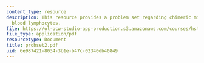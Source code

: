 ```yaml
---
content_type: resource
description: This resource provides a problem set regarding chimeric mice and peripheral
  blood lymphocytes.
file: https://ol-ocw-studio-app-production.s3.amazonaws.com/courses/hst-176-cellular-and-molecular-immunology-fall-2005/6e98742180343b1eb47c02340db40849_probset2.pdf
file_type: application/pdf
resourcetype: Document
title: probset2.pdf
uid: 6e987421-8034-3b1e-b47c-02340db40849
---
```

